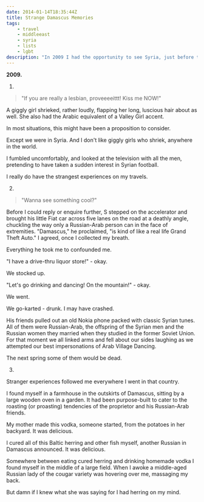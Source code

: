 ```yaml
---
date: 2014-01-14T18:35:44Z
title: Strange Damascus Memories
tags:
    - travel
    - middleeast
    - syria
    - lists
    - lgbt
description: "In 2009 I had the opportunity to see Syria, just before the civil war. I have many random memories, mostly because I was introduced to a motley crew of musicians and designers there."
---
```


**2009.**

1. 

> "If you are really a lesbian, proveeeeittt! Kiss me NOW!" 

A giggly girl shrieked, rather loudly, flapping her long, luscious hair about as well. She also had the Arabic equivalent of a Valley Girl accent.

In most situations, this might have been a proposition to consider.

Except we were in Syria. And I don't like giggly girls who shriek, anywhere in the world.

I fumbled uncomfortably, and looked at the television with all the men, pretending to have taken a sudden interest in Syrian football.

I really do have the strangest experiences on my travels.

2. 

> "Wanna see something cool?" 

Before I could reply or enquire further, S stepped on the accelerator and brought his little Fiat car across five lanes on the road at a deathly angle, chuckling the way only a Russian-Arab person can in the face of extremities. "Damascus," he proclaimed, "is kind of like a real life Grand Theft Auto." I agreed, once I collected my breath.

Everything he took me to confounded me.

"I have a drive-thru liquor store!" - okay.

We stocked up.

"Let's go drinking and dancing! On the mountain!" - okay.

We went.

We go-karted - drunk. I may have crashed.

His friends pulled out an old Nokia phone packed with classic Syrian tunes. All of them were Russian-Arab, the offspring of the Syrian men and the Russian women they married when they studied in the former Soviet Union. For that moment we all linked arms and fell about our sides laughing as we attempted our best impersonations of Arab Village Dancing.

The next spring some of them would be dead.

3. 

Stranger experiences followed me everywhere I went in that country.

I found myself in a farmhouse in the outskirts of Damascus, sitting by a large wooden oven in a garden. It had been purpose-built to cater to the roasting (or proasting) tendencies of the proprietor and his Russian-Arab friends.

My mother made this vodka, someone started, from the potatoes in her backyard. It was delicious.

I cured all of this Baltic herring and other fish myself, another Russian in Damascus announced. It was delicious.

Somewhere between eating cured herring and drinking homemade vodka I found myself in the middle of a large field. When I awoke a middle-aged Russian lady of the cougar variety was hovering over me, massaging my back.

But damn if I knew what she was saying for I had herring on my mind.
